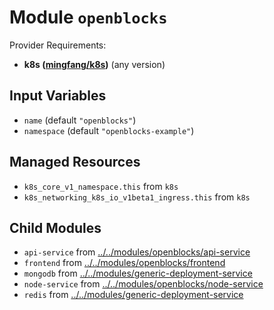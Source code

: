 
# Module `openblocks`

Provider Requirements:
* **k8s ([mingfang/k8s](https://registry.terraform.io/providers/mingfang/k8s/latest))** (any version)

## Input Variables
* `name` (default `"openblocks"`)
* `namespace` (default `"openblocks-example"`)

## Managed Resources
* `k8s_core_v1_namespace.this` from `k8s`
* `k8s_networking_k8s_io_v1beta1_ingress.this` from `k8s`

## Child Modules
* `api-service` from [../../modules/openblocks/api-service](../../modules/openblocks/api-service)
* `frontend` from [../../modules/openblocks/frontend](../../modules/openblocks/frontend)
* `mongodb` from [../../modules/generic-deployment-service](../../modules/generic-deployment-service)
* `node-service` from [../../modules/openblocks/node-service](../../modules/openblocks/node-service)
* `redis` from [../../modules/generic-deployment-service](../../modules/generic-deployment-service)

